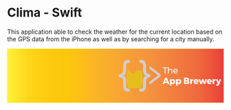 
# Clima - Swift

This application able to check the weather for the current location based on the GPS data from the iPhone as well as by searching for a city manually. 

![App Brewery Banner](Documentation/AppBreweryBanner.png)
